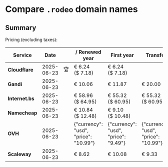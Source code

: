 # Compare `.rodeo` domain names

## Summary

Pricing (excluding taxes):

| Service | Date |  | / Renewed year | First year | Transfer | Restoration |
|--|--|--|--|--|--|--|
| **Cloudflare** | 2025-06-23 | 🏆 | € 6.24<br>($ 7.18) | € 6.24<br>($ 7.18) |  |  |
| **Gandi** | 2025-06-23 |  | € 10.06 | € 11.87 | € 20.00 | € 76.62 |
| **Internet.bs** | 2025-06-23 |  | € 58.96<br>($ 64.95) | € 55.32<br>($ 60.95) | € 55.32<br>($ 60.95) | € 158.80<br>($ 174.95) |
| **Namecheap** | 2025-06-23 |  | € 10.84<br>($ 12.48) | € 9.10<br>($ 10.48) |  |  |
| **OVH** | 2025-06-23 |  | {"currency": "usd", "price": "10.99"} | {"currency": "usd", "price": "9.49"} | {"currency": "usd", "price": "10.99"} |  |
| **Scaleway** | 2025-06-23 |  | € 8.62 | € 10.08 | € 9.33 | € 49.99 |
